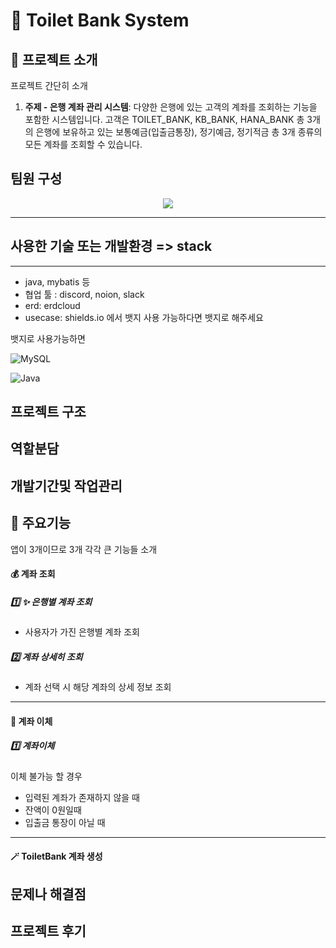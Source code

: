 # 🚽 Toilet Bank System




## 🏦 프로젝트 소개
프로젝트 간단히 소개


1. **주제 - 은행 계좌 관리 시스템**: 다양한 은행에 있는 고객의 계좌를 조회하는 기능을 포함한 시스템입니다. 고객은 TOILET_BANK, KB_BANK, HANA_BANK 총 3개의 은행에 보유하고 있는 보통예금(입출금통장), 정기예금, 정기적금 총 3개 종류의 모든 계좌를 조회할 수 있습니다.


## 팀원 구성
<div align="center">
	<img src="https://capsule-render.vercel.app/api?type=cylinder&color=&text=OOPSINSA&fontAlignY=45&fontSize=40&height=150&animation=blinking&desc=김나경, 김홍현(발표), &descAlignY=70">
</div>


---
## 사용한 기술 또는 개발환경 => stack 
------------
- java, mybatis 등
- 협업 툴 : discord, noion, slack
- erd: erdcloud
- usecase:
shields.io 에서 뱃지 사용 가능하다면 뱃지로 해주세요


뱃지로 사용가능하면

![MySQL](https://img.shields.io/badge/mysql-%2300f.svg?style=for-the-badge&logo=mysql&logoColor=white)

![Java](https://img.shields.io/badge/java-%23ED8B00.svg?style=for-the-badge&logo=java&logoColor=white)


## 프로젝트 구조

## 역할분담

## 개발기간및 작업관리


## 📌 주요기능

앱이 3개이므로 3개 각각 큰 기능들 소개

#### 💰 계좌 조회
##### 1️⃣ ✨ 은행별 계좌 조회
- 사용자가 가진 은행별 계좌 조회

##### 2️⃣ 계좌 상세히 조회
- 계좌 선택 시 해당 계좌의 상세 정보 조회

---
#### 💸 계좌 이체

#####  1️⃣  계좌이체
이체 불가능 할 경우
- 입력된 계좌가 존재하지 않을 때
- 잔액이 0원일때
- 입출금 통장이 아닐 때

---

#### 🪄 ToiletBank 계좌 생성
## 문제나 해결점

## 프로젝트 후기
